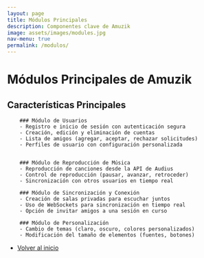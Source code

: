 ```yaml
---
layout: page
title: Módulos Principales
description: Componentes clave de Amuzik
image: assets/images/modules.jpg
nav-menu: true
permalink: /modulos/
---
```


# Módulos Principales de Amuzik

## Características Principales


        ### Módulo de Usuarios
        - Registro e inicio de sesión con autenticación segura
        - Creación, edición y eliminación de cuentas
        - Lista de amigos (agregar, aceptar, rechazar solicitudes)
        - Perfiles de usuario con configuración personalizada


        ### Módulo de Reproducción de Música
        - Reproducción de canciones desde la API de Audius
        - Control de reproducción (pausar, avanzar, retroceder)
        - Sincronización con otros usuarios en tiempo real

        ### Módulo de Sincronización y Conexión
        - Creación de salas privadas para escuchar juntos
        - Uso de WebSockets para sincronización en tiempo real
        - Opción de invitar amigos a una sesión en curso

        ### Módulo de Personalización
        - Cambio de temas (claro, oscuro, colores personalizados)
        - Modificación del tamaño de elementos (fuentes, botones)

<div class="row">
    <div class="6u 12u$(small)">
        <ul class="actions">
            <li><a href="/index.md" class="button next">Volver al inicio</a></li>
        </ul>
    </div>
</div>
